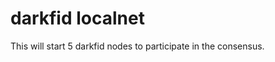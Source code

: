 darkfid localnet
================

This will start 5 darkfid nodes to participate in the consensus.
